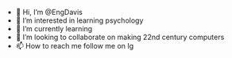 - 👋 Hi, I’m @EngDavis
- 👀 I’m interested in learning psychology 
- 🌱 I’m currently learning 
- 💞️ I’m looking to collaborate on making 22nd century computers
- 📫 How to reach me follow me on Ig 

<!---
EngDavis/EngDavis is a ✨ special ✨ repository because its `README.md` (this file) appears on your GitHub profile.
You can click the Preview link to take a look at your changes.
--->
